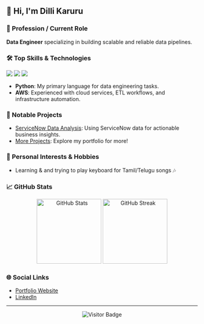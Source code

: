 ## 👋 Hi, I'm Dilli Karuru

### 🚀 Profession / Current Role
**Data Engineer** specializing in building scalable and reliable data pipelines.

### 🛠️ Top Skills & Technologies
<p>
  <img src="https://img.shields.io/badge/Python-3776AB?style=for-the-badge&logo=python&logoColor=white"/>
  <img src="https://img.shields.io/badge/AWS-FF9900?style=for-the-badge&logo=amazonaws&logoColor=white"/>
  <img src="https://img.shields.io/badge/Data%20Engineering-blue?style=for-the-badge"/>
</p>

- **Python**: My primary language for data engineering tasks.
- **AWS**: Experienced with cloud services, ETL workflows, and infrastructure automation.
  
### 🌟 Notable Projects
- [ServiceNow Data Analysis](https://github.com/karuru330/service-now-data-analysis): Using ServiceNow data for actionable business insights.
- [More Projects](https://karuru330.github.io/portfolio/): Explore my portfolio for more!

### 🎹 Personal Interests & Hobbies
- Learning & and trying to play keyboard for Tamil/Telugu songs 🎶

### 📈 GitHub Stats
<p align="center">
  <img src="https://github-readme-stats.vercel.app/api?username=karuru330&show_icons=true&theme=radical" alt="GitHub Stats" height="170" />
  <img src="https://github-readme-streak-stats.herokuapp.com/?user=karuru330&theme=radical" alt="GitHub Streak" height="170"/>
</p>

### 🌐 Social Links
- [Portfolio Website](https://karuru330.github.io/portfolio/)
- [LinkedIn](https://www.linkedin.com/in/dilli-karuru-0920091a9/)  

---

<p align="center">
  <img src="https://visitor-badge.laobi.icu/badge?page_id=karuru330.karuru330" alt="Visitor Badge"/>
</p>
